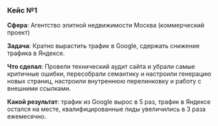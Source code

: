 <h3>Кейс №1</h3>

**Сфера**: Агентство элитной недвижимости Москва (коммерческий проект)

**Задача**: Кратно вырастить трафик в Google, сдержать снижение трафика в Яндексе.

**Что сделал**: Провели технический аудит сайта и убрали самые критичные ошибки, пересобрали семантику и настроили генерацию новых страниц, настроили внутреннюю перелинковку и работу с внешними ссылками.

**Какой результат**: трафик из Google вырос в 5 раз, трафик в Яндексе остался на месте, квалифицированные лиды увеличились в 3 раза ежемесячно.



